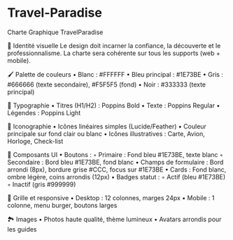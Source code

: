 # Travel-Paradise
Charte Graphique TravelParadise

🎯 Identité visuelle
Le design doit incarner la confiance, la découverte et le professionnalisme. La charte sera cohérente sur tous les supports (web + mobile).

🖌️ Palette de couleurs
    • Blanc : #FFFFFF
    • Bleu principal : #1E73BE
    • Gris : #666666 (texte secondaire), #F5F5F5 (fond)
    • Noir : #333333 (texte principal)

📝 Typographie
    • Titres (H1/H2) : Poppins Bold
    • Texte : Poppins Regular
    • Légendes : Poppins Light

🧭 Iconographie
    • Icônes linéaires simples (Lucide/Feather)
    • Couleur principale sur fond clair ou blanc
    • Icônes illustratives : Carte, Avion, Horloge, Check-list

🧩 Composants UI
    • Boutons :
        ◦ Primaire : Fond bleu #1E73BE, texte blanc
        ◦ Secondaire : Bord bleu #1E73BE, fond blanc
    • Champs de formulaire : Bord arrondi (8px), bordure grise #CCC, focus sur #1E73BE
    • Cards : Fond blanc, ombre légère, coins arrondis (12px)
    • Badges statut :
        ◦ Actif (bleu #1E73BE)
        ◦ Inactif (gris #999999)

🧪 Grille et responsive
    • Desktop : 12 colonnes, marges 24px
    • Mobile : 1 colonne, menu burger, boutons larges

🏞️ Images
    • Photos haute qualité, thème lumineux
    • Avatars arrondis pour les guides
